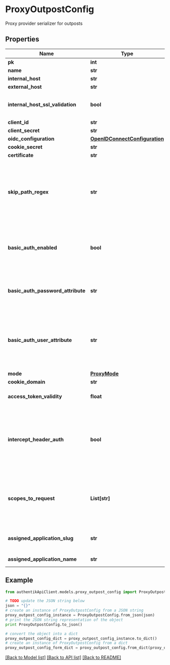 # ProxyOutpostConfig

Proxy provider serializer for outposts

## Properties
Name | Type | Description | Notes
------------ | ------------- | ------------- | -------------
**pk** | **int** |  | [readonly] 
**name** | **str** |  | 
**internal_host** | **str** |  | [optional] 
**external_host** | **str** |  | 
**internal_host_ssl_validation** | **bool** | Validate SSL Certificates of upstream servers | [optional] 
**client_id** | **str** |  | [optional] 
**client_secret** | **str** |  | [optional] 
**oidc_configuration** | [**OpenIDConnectConfiguration**](OpenIDConnectConfiguration.md) |  | [readonly] 
**cookie_secret** | **str** |  | [optional] 
**certificate** | **str** |  | [optional] 
**skip_path_regex** | **str** | Regular expressions for which authentication is not required. Each new line is interpreted as a new Regular Expression. | [optional] 
**basic_auth_enabled** | **bool** | Set a custom HTTP-Basic Authentication header based on values from authentik. | [optional] 
**basic_auth_password_attribute** | **str** | User/Group Attribute used for the password part of the HTTP-Basic Header. | [optional] 
**basic_auth_user_attribute** | **str** | User/Group Attribute used for the user part of the HTTP-Basic Header. If not set, the user&#39;s Email address is used. | [optional] 
**mode** | [**ProxyMode**](ProxyMode.md) |  | [optional] 
**cookie_domain** | **str** |  | [optional] 
**access_token_validity** | **float** | Get token validity as second count | [readonly] 
**intercept_header_auth** | **bool** | When enabled, this provider will intercept the authorization header and authenticate requests based on its value. | [optional] 
**scopes_to_request** | **List[str]** | Get all the scope names the outpost should request, including custom-defined ones | [readonly] 
**assigned_application_slug** | **str** | Internal application name, used in URLs. | [readonly] 
**assigned_application_name** | **str** | Application&#39;s display Name. | [readonly] 

## Example

```python
from authentikApiClient.models.proxy_outpost_config import ProxyOutpostConfig

# TODO update the JSON string below
json = "{}"
# create an instance of ProxyOutpostConfig from a JSON string
proxy_outpost_config_instance = ProxyOutpostConfig.from_json(json)
# print the JSON string representation of the object
print ProxyOutpostConfig.to_json()

# convert the object into a dict
proxy_outpost_config_dict = proxy_outpost_config_instance.to_dict()
# create an instance of ProxyOutpostConfig from a dict
proxy_outpost_config_form_dict = proxy_outpost_config.from_dict(proxy_outpost_config_dict)
```
[[Back to Model list]](../README.md#documentation-for-models) [[Back to API list]](../README.md#documentation-for-api-endpoints) [[Back to README]](../README.md)


